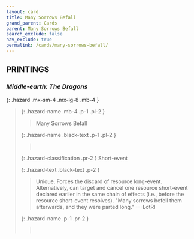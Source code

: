 ```yaml
---
layout: card
title: Many Sorrows Befall
grand_parent: Cards
parent: Many Sorrows Befall
search_exclude: false
nav_exclude: true
permalink: /cards/many-sorrows-befall/
---
```


## PRINTINGS


### _Middle-earth: The Dragons_

{: .hazard .mx-sm-4 .mx-lg-8 .mb-4 }
> {: .hazard-name .mb-4 .p-1 .pl-2 }
> > <div class="hazard-mp"></div>
> > <div class="card-name">Many Sorrows Befall</div>
>
> {: .hazard-name .black-text .p-1 .pl-2 }
> > &nbsp;
>
> {: .hazard-classification .pr-2 }
> Short-event
>
> {: .hazard-text .black-text .p-2 }
> > Unique. Forces the discard of resource long-event. Alternatively, can target and cancel one resource short-event declared earlier in the same chain of effects (i.e., before the resource short-event resolves).  "Many sorrows befell them afterwards, and they were parted long." ---LotRI 
>
> {: .hazard-name .p-1 .pr-2 }
> > <div class="card-shield"></div>
> > <div class="card-corruption">&nbsp;</div>
